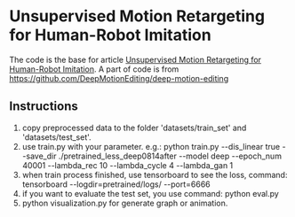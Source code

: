 # Unsupervised Motion Retargeting for Human-Robot Imitation

The code is the base for article [Unsupervised Motion Retargeting for Human-Robot Imitation](https://hal.science/hal-04401885v1/file/Annabi2024C2AICHI.pdf). A part of code is from https://github.com/DeepMotionEditing/deep-motion-editing

## Instructions

1. copy preprocessed data to the folder 'datasets/train_set' and 'datasets/test_set'.
2. use train.py with your parameter. e.g.: python train.py --dis_linear true --save_dir ./pretrained_less_deep0814after --model deep --epoch_num 40001 --lambda_rec 10 --lambda_cycle 4 --lambda_gan 1
3. when train process finished, use tensorboard to see the loss, command: tensorboard --logdir=pretrained/logs/ --port=6666
4. if you want to evaluate the test set, you use command: python eval.py
5. python visualization.py for generate graph or animation.